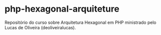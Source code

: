 # php-hexagonal-arquiteture
Repositório do curso sobre Arquitetura Hexagonal em PHP ministrado pelo Lucas de Oliveira (deoliveiralucas).
